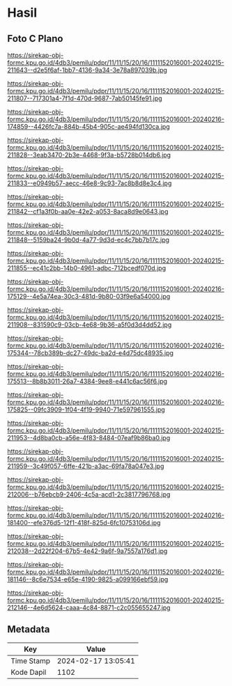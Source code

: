 # Hasil

## Foto C Plano

https://sirekap-obj-formc.kpu.go.id/4db3/pemilu/pdpr/11/11/15/20/16/1111152016001-20240215-211643--d2e5f6af-1bb7-4136-9a34-3e78a897039b.jpg

https://sirekap-obj-formc.kpu.go.id/4db3/pemilu/pdpr/11/11/15/20/16/1111152016001-20240215-211807--717301a4-7f1d-470d-9687-7ab50145fe91.jpg

https://sirekap-obj-formc.kpu.go.id/4db3/pemilu/pdpr/11/11/15/20/16/1111152016001-20240216-174859--4426fc7a-884b-45b4-905c-ae494fd130ca.jpg

https://sirekap-obj-formc.kpu.go.id/4db3/pemilu/pdpr/11/11/15/20/16/1111152016001-20240215-211828--3eab3470-2b3e-4468-9f3a-b5728b014db6.jpg

https://sirekap-obj-formc.kpu.go.id/4db3/pemilu/pdpr/11/11/15/20/16/1111152016001-20240215-211833--e0949b57-aecc-46e8-9c93-7ac8b8d8e3c4.jpg

https://sirekap-obj-formc.kpu.go.id/4db3/pemilu/pdpr/11/11/15/20/16/1111152016001-20240215-211842--cf1a3f0b-aa0e-42e2-a053-8aca8d9e0643.jpg

https://sirekap-obj-formc.kpu.go.id/4db3/pemilu/pdpr/11/11/15/20/16/1111152016001-20240215-211848--5159ba24-9b0d-4a77-9d3d-ec4c7bb7b17c.jpg

https://sirekap-obj-formc.kpu.go.id/4db3/pemilu/pdpr/11/11/15/20/16/1111152016001-20240215-211855--ec41c2bb-14b0-4961-adbc-712bcedf070d.jpg

https://sirekap-obj-formc.kpu.go.id/4db3/pemilu/pdpr/11/11/15/20/16/1111152016001-20240216-175129--4e5a74ea-30c3-481d-9b80-03f9e6a54000.jpg

https://sirekap-obj-formc.kpu.go.id/4db3/pemilu/pdpr/11/11/15/20/16/1111152016001-20240215-211908--831590c9-03cb-4e68-9b36-a5f0d3d4dd52.jpg

https://sirekap-obj-formc.kpu.go.id/4db3/pemilu/pdpr/11/11/15/20/16/1111152016001-20240216-175344--78cb389b-dc27-49dc-ba2d-e4d75dc48935.jpg

https://sirekap-obj-formc.kpu.go.id/4db3/pemilu/pdpr/11/11/15/20/16/1111152016001-20240216-175513--8b8b3011-26a7-4384-9ee8-e441c6ac56f6.jpg

https://sirekap-obj-formc.kpu.go.id/4db3/pemilu/pdpr/11/11/15/20/16/1111152016001-20240216-175825--09fc3909-1f04-4f19-9940-71e597961555.jpg

https://sirekap-obj-formc.kpu.go.id/4db3/pemilu/pdpr/11/11/15/20/16/1111152016001-20240215-211953--4d8ba0cb-a56e-4f83-8484-07eaf9b86ba0.jpg

https://sirekap-obj-formc.kpu.go.id/4db3/pemilu/pdpr/11/11/15/20/16/1111152016001-20240215-211959--3c49f057-6ffe-421b-a3ac-69fa78a047e3.jpg

https://sirekap-obj-formc.kpu.go.id/4db3/pemilu/pdpr/11/11/15/20/16/1111152016001-20240215-212006--b76ebcb9-2406-4c5a-acd1-2c3817796768.jpg

https://sirekap-obj-formc.kpu.go.id/4db3/pemilu/pdpr/11/11/15/20/16/1111152016001-20240216-181400--efe376d5-12f1-418f-825d-6fc10753106d.jpg

https://sirekap-obj-formc.kpu.go.id/4db3/pemilu/pdpr/11/11/15/20/16/1111152016001-20240215-212038--2d22f204-67b5-4e42-9a6f-9a7557a176d1.jpg

https://sirekap-obj-formc.kpu.go.id/4db3/pemilu/pdpr/11/11/15/20/16/1111152016001-20240216-181146--8c6e7534-e65e-4190-9825-a099166ebf59.jpg

https://sirekap-obj-formc.kpu.go.id/4db3/pemilu/pdpr/11/11/15/20/16/1111152016001-20240215-212146--4e6d5624-caaa-4c84-8871-c2c055655247.jpg


## Metadata

| Key        | Value               |
| ---------- | ------------------- |
| Time Stamp | 2024-02-17 13:05:41 |
| Kode Dapil | 1102                |



